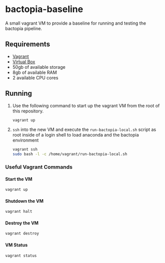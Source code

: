 # bactopia-baseline

A small vagrant VM to provide a baseline for running and testing the bactopia pipeline.

## Requirements

-   [Vagrant](https://www.vagrantup.com/)
-   [Virtual Box](https://www.virtualbox.org/)
-   50gb of available storage
-   8gb of available RAM
-   2 available CPU cores

## Running

1. Use the following command to start up the vagrant VM from the root of this repository.

    ```sh
    vagrant up
    ```

2. `ssh` into the new VM and execute the `run-bactopia-local.sh` script as root inside of a login shell to load anaconda and the bactopia environment

    ```sh
    vagrant ssh
    sudo bash -l -c /home/vagrant/run-bactopia-local.sh
    ```

### Useful Vagrant Commands

#### Start the VM

```sh
vagrant up
```

#### Shutdown the VM

```sh
vagrant halt
```

#### Destroy the VM

```sh
vagrant destroy
```

#### VM Status

```sh
vagrant status
```
